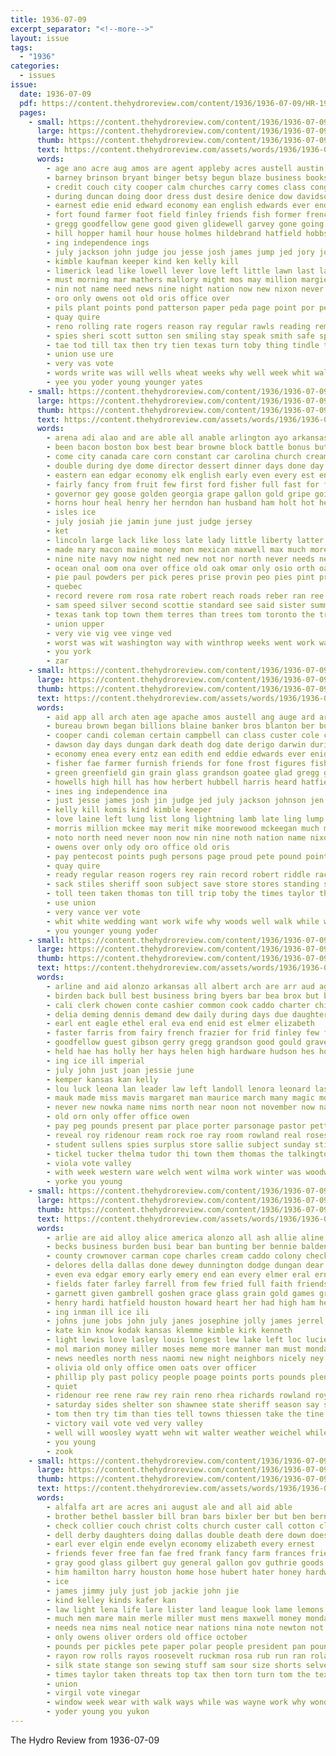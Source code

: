 ```yaml
---
title: 1936-07-09
excerpt_separator: "<!--more-->"
layout: issue
tags:
  - "1936"
categories:
  - issues
issue:
  date: 1936-07-09
  pdf: https://content.thehydroreview.com/content/1936/1936-07-09/HR-1936-07-09.pdf
  pages:
    - small: https://content.thehydroreview.com/content/1936/1936-07-09/small/HR-1936-07-09-01.jpg
      large: https://content.thehydroreview.com/content/1936/1936-07-09/large/HR-1936-07-09-01.jpg
      thumb: https://content.thehydroreview.com/content/1936/1936-07-09/thumbnails/HR-1936-07-09-01.jpg
      text: https://content.thehydroreview.com/assets/words/1936/1936-07-09/HR-1936-07-09-01.txt
      words:
        - age ano acre aug amos are agent appleby acres austell austin aid all ain ang alle and apache ace ard ann
        - barney brinson bryant binger betsy begun blaze business books bail been boy brought ballew bernard bonus born but back bound bros brant battle beverage blaine bob barrett bert brisk barts bring boys began bunch body brigg brown burns bailey bank bulk bond better begin barber baptist bureau billions bennett bivens bool butler banker boyles bony bran boucher
        - credit couch city cooper calm churches carry comes class congress clerk case close come cole count chance chief cobb change cost con clement coleman canada course caddo custer cant court cedar christ claude comer county can child coles church cover cler cast carruth comis collier cen candi crow certain charles campbell cays
        - during duncan doing door dress dust desire denice dow davidson days dall duty dest derigo death dard date darwin dee dungan davis dies day dark
        - earnest edie enid edward economy ean english edwards ever end erman entz every ele early eugenia eddie eastern
        - fort found farmer foot field finley friends fish former french for foy falls frost first far fisher farm furnish friday from figures fires favors fight fed fast fae foe farrington fine
        - gregg goodfellow gene good given glidewell garvey gone going gin grubb gaver governor gresham green goodness gers grandson gave gilmore golf govern groce glad goes gra greenfield gomer gilbert gor gore grain getting
        - hill hopper hamil hour house holmes hildebrand hatfield hobbs houston holiday him high held hope hydro had hanger herbert hell hurt hede half hubbell horace hes howells hang hole has hyde how heard her hogue hurry
        - ing independence ings
        - july jackson john judge jou jesse josh james jump jed jory johnson just
        - kimble kaufman keeper kind ken kelly kill
        - limerick lead like lowell lever love left little lawn last land lamb legal longer lam long lightning lee lingle litt ley list los late large
        - must morning mar mathers mallory might mos may million margie more march mckeever mount moorewood man mcbee moody marland morris mariana mckeegan matter mix mounts miss monday men mash merit mal much mauk moore match mike mers mccool mil most made menin mere montreal miller malone
        - nin not name need news nine night nation now new nixon never noth
        - oro only owens oot old oris office over
        - pils plant points pond patterson paper peda page point por people pair pentecost pounds pete pugh persons pastor pope place pound per parrish part proud pea present price pillow poe pitzer plenty pill patton pro
        - quay quire
        - reno rolling rate rogers reason ray regular rawls reading rem rey record robert riggs rae rain race riddle ready
        - spies sheri scott sutton sen smiling stay speak smith safe special sat state sales service saturday seay store such save sheriff start senator subject stand schilling send see stiles said shor side sams states say sunday severe station stock sincere senat sai sprang sack shall she seems second stores stovall sacks shirey son
        - tae tod till tax then try tien texas turn toby thing tindle thi too ten them toll ted tayler taylor talk taken trip times than thomas turner tie the
        - union use ure
        - very vas vote
        - words write was will wells wheat weeks why well week whit walk whitley wedding walts white want walker williams wilson wild while work wife world with wit wan wood wallace
        - yee you yoder young younger yates
    - small: https://content.thehydroreview.com/content/1936/1936-07-09/small/HR-1936-07-09-02.jpg
      large: https://content.thehydroreview.com/content/1936/1936-07-09/large/HR-1936-07-09-02.jpg
      thumb: https://content.thehydroreview.com/content/1936/1936-07-09/thumbnails/HR-1936-07-09-02.jpg
      text: https://content.thehydroreview.com/assets/words/1936/1936-07-09/HR-1936-07-09-02.txt
      words:
        - arena adi alao and are able all anable arlington ayo arkansas arn aid ain author acres
        - been bacon boston box best bear browne block battle bonus but beste began bunker bal brothers begin bull buy bing boat beutler ben black
        - come city canada care corn constant car carolina church cream can cheese cute county caddo cat commons cool cost court custer carton came coffee
        - double during dye dome director dessert dinner days done day dallas
        - eastern ean edgar economy elk english early even every est ent
        - fairly fancy from fruit few first ford fisher full fast for fire fair flakes
        - governor gey goose golden georgia grape gallon gold gripe going glendale glass graham gardner grounds grand general ground good game group
        - horns hour heal henry her herndon han husband ham holt hot held house hilt hydro harvard homa hill hale hey has had holts home
        - isles ice
        - july josiah jie jamin june just judge jersey
        - ket
        - lincoln large lack like loss late lady little liberty latter last law lat lowing lemons lynn leath left lee land line louis live lower long less
        - made mary macon maine money mon mexican maxwell max much more men most miles mahaney
        - nine nite navy now night ned new not nor north never needs necessary
        - ocean onal oom ona over office old oak omar only osio orth oakland
        - pie paul powders per pick peres prise provin peo pies pint president people pleas poss piece poe part powder pro plan pound polish pine pet points price
        - quebec
        - record revere rom rosa rate robert reach roads reber ran ree race road roan rider riding rear ready rae rhymes
        - sam speed silver second scottie standard see said sister summer serene ship show size store spoo sal side sugar spoon seen states stand sellers supply sas sale stock state steers south strawberry saw sunday smoke salt special straight set saturday she sock smaller shows single sat sama
        - texas tank top town them terres than trees tom toronto the trip tea thing then tat take trom till too tomb tres taken tester tee
        - union upper
        - very vie vig vee vinge ved
        - worst was wit washington way with winthrop weeks went work warm wack while wheat wind white world well wild wal wines wide will weather
        - you york
        - zar
    - small: https://content.thehydroreview.com/content/1936/1936-07-09/small/HR-1936-07-09-03.jpg
      large: https://content.thehydroreview.com/content/1936/1936-07-09/large/HR-1936-07-09-03.jpg
      thumb: https://content.thehydroreview.com/content/1936/1936-07-09/thumbnails/HR-1936-07-09-03.jpg
      text: https://content.thehydroreview.com/assets/words/1936/1936-07-09/HR-1936-07-09-03.txt
      words:
        - aid app all arch aten age apache amos austell ang auge ard are altus and agent appleby acre austin
        - bureau brown began billions blaine banker bros blanton ber business barefoot bool bryant bare boyles brought bailey briggs books barney bennett boy better barts bran bob binger back baile but born bulk bones bert bank brisk bring bound ballew brant been bernard boys battle baptist burns bond bony bonus barber begin butler blaze begun best
        - cooper candi coleman certain campbell can class custer cole couch cost cover cays cor course chief calm caddo court congress cedar cobb carry coles case clerk comes cantrell collier cant con claude christ county count chance clement churches charles close canada change city carruth crew come church cast credit
        - dawson day days dungan dark death dog date derigo darwin during desire dies doing davis dust duncan dall down duty
        - economy enea every entz ean edith end eddie edwards ever enid earnest english edward eastern early
        - fisher fae farmer furnish friends for fone frost figures fisherman fish far farm found fort fan former ferbert fight farrington fed foot field french finley from fires falls first fast fine friday
        - green greenfield gin grain glass grandson goatee glad gregg goes govern given grubb gave gilmore gilbert goodness gose going garvey good gene gore gomer governor gat getting goodfellow gresham gone
        - howells high hill has how herbert hubbell harris heard hatfield house hubble helo hang her hour holmes hope him hydro horace hurry hildebrand hell hall holiday hede half hes held hays had helena hopper hyde hobbs houston hurt hogue
        - ines ing independence ina
        - just jesse james josh jin judge jed july jackson johnson jen
        - kelly kill komis kind kimble keeper
        - love laine left lung list long lightning lamb late ling lump lowell longer lam ley lead large lee lory loss lang last land like legal little lawn
        - morris million mckee may merit mike moorewood mckeegan much montreal mount miller morning men mar massey mauk menin mallory malone mathers mounts mauldin more mccool mere mcbee moody matter marland mckeever must mash mal mix made most monday man match might mooney miss march mers
        - noto north need never noon now nin nine noth nation name nixon news newcomer notice not new night ney
        - owens over only ody oro office old oris
        - pay pentecost points pugh persons page proud pete pound point parrish present per pillow price pro people place pope patton part pitzer plenty patterson pair pounds pill pastor poort plant paper
        - quay quire
        - ready regular reason rogers rey rain record robert riddle race rem rolling reno
        - sack stiles sheriff soon subject save store stores standing sales speak stay special sacks schilling seay stand saw second ser scott send say stock son sams senator sunday said state sessums smiling sat service states side smith start sprang saturday seems sale speece style stave sincere spies severe such station shon shall southern stovall safe suto see still
        - toll teen taken thomas ton till trip toby the times taylor them thing texas than tindle tax too talk ten thi then takes turner try turn ted
        - use union
        - very vance ver vote
        - whit white wedding want work wife why woods well walk while whitley walker weeks words wilcox was wall walts wee write williams won way will week went world worl wheat wells with wild
        - you younger young yoder
    - small: https://content.thehydroreview.com/content/1936/1936-07-09/small/HR-1936-07-09-04.jpg
      large: https://content.thehydroreview.com/content/1936/1936-07-09/large/HR-1936-07-09-04.jpg
      thumb: https://content.thehydroreview.com/content/1936/1936-07-09/thumbnails/HR-1936-07-09-04.jpg
      text: https://content.thehydroreview.com/assets/words/1936/1936-07-09/HR-1936-07-09-04.txt
      words:
        - arline and aid alonzo arkansas all albert arch are arr aud agnes amos art
        - birden back bull best business bring byers bar bea brox but brothers both ballew been bandy bethel banks bert blood bou borger bay born bonds bank belva blaine bride
        - cali clerk chowen conte cashier common cook caddo charter child come cooling call county cara catherine culver collins cost cure colorado colon cake came corti close church cadd cash class cover company canyon cools city cea cheek coast cedar colony
        - delia deming dennis demand dew daily during days due daughter della dei dry day dunne date
        - earl ent eagle ethel eral eva end enid est elmer elizabeth
        - faster farris from fairy french frazier for frid finley few former floyd free faye first friend fost friends friday felton
        - goodfellow guest gibson gerry gregg grandson good gould gravette green gere
        - held hae has holly her hays helen high hardware hudson hes home him herold hanover horace harry harper health harold hall hatfield harrison hafer house hydro henke husband
        - ing ice ill imperial
        - july john just joan jessie june
        - kemper kansas kan kelly
        - lou luck leona lan leader law left landoll lenora leonard last life lois lansburg look
        - mauk made miss mavis margaret man maurice march many magic more morn mullen monday model marriage monica mcbride myrtle must mccully mena members miller
        - never new nowka name nims north near noon not november now navy
        - old orn only offer office owen
        - pay peg pounds present par place porter parsonage pastor petty post public pot park postal poage president press phipps people pope patten pledge per
        - reveal roy ridenour ream rock roe ray room rowland real roses russell
        - student sullens spies surplus store sallie subject sunday still set saturday sas states such small stovall smith stock senator santa sims sheriff share she sutton son street stocks schroder state school schrode supper suit see session salt spohn sale sister summer self
        - tickel tucker thelma tudor thi town them thomas the talkington tack talisman tea trip
        - viola vote valley
        - with week western ware welch went wilma work winter was woodward wish weatherford will wife weal white washington wenk wilhelm
        - yorke you young
    - small: https://content.thehydroreview.com/content/1936/1936-07-09/small/HR-1936-07-09-05.jpg
      large: https://content.thehydroreview.com/content/1936/1936-07-09/large/HR-1936-07-09-05.jpg
      thumb: https://content.thehydroreview.com/content/1936/1936-07-09/thumbnails/HR-1936-07-09-05.jpg
      text: https://content.thehydroreview.com/assets/words/1936/1936-07-09/HR-1936-07-09-05.txt
      words:
        - arlie are aid alloy alice america alonzo all ash allie aline agri and alta
        - becks business burden busi bear ban bunting ber bennie balden blue brother baptist brothers been bryan boucher book bound bush block but begin buy borne bares beck brought bil back bank bright best birth
        - county crownover carman cope charles cream caddo colony check came cheeks cost company charlie certain cody city carnegie cry cross cake case cordial con cecil can cashier crum cash candi cox close carney character counts carry cord cloninger cotton civil creek church cordell
        - delores della dallas done dewey dunnington dodge dungan dear dorothy due deremer dale doing dave duncan deal day draft dinner days
        - even eva edgar emory early emery end ean every elmer eral ernest est evangelist
        - fields fater farley farrell from few fried full faith friends fall fort fire felt fly frank fam fear fails fears fron fund friend falls free folks for fry friday flattery farmer forth farm favor fay ford
        - garnett given gambrell goshen grace glass grain gold games gress gov george gambling gambrill glad good gift group ger ground glen gay
        - henry hardi hatfield houston howard heart her had high ham henke hogan him has hinton hurt hamilton hand homes hopewell harding heberle herndon house hum hydro han heger how home helen hammer hattie harris held
        - ing inman ill ice ili
        - johns june jobs john july janes josephine jolly james jerrel
        - kate kin know kodak kansas klemme kimble kirk kenneth
        - light lewis love lasley louis longest lew lake left loc lucien longer late let ler last land leon large life lucius less lora lawrence
        - mol marion money miller moses meme more manner man must monday many mar mile members million made mound martins men mary most marcrum may mention miss missouri morning modest
        - news needles north ness naomi new night neighbors nicely ney nose near not neeley nga note nave
        - olivia old only office omen oats over officer
        - phillip ply past policy people poage points ports pounds plenty pleasant pat presley per pastor pal public pho proud president pennington pier precious plank pain present pretty pledger pitzer price
        - quiet
        - ridenour ree rene raw rey rain reno rhea richards rowland roy real rem ray roosevelt red ridge river ruth roll ross raines res regular rice russell robertson raymond
        - saturday sides shelter son shawnee state sheriff season say selis seed sunday she sedan strong sons sincere station spies states surplus shannon stock smith sam sullivan south six sees subject see scott sat stutzman silver standard shines service ser sible selling stunz said sale spain store show sickles shanks simmons speech
        - tom then try tim than ties tell towns thiessen take the tine tee talk trip taken tuttle toral trom thousand tudor them thais tory top town triplett texas tea tune thresher
        - victory vail vote ved very valley
        - well will woosley wyatt wehn wit walter weather weichel while with wheat webb weeks wells worlds weatherford wayne went worthy wife was weist way williams west week works wos
        - you young
        - zook
    - small: https://content.thehydroreview.com/content/1936/1936-07-09/small/HR-1936-07-09-06.jpg
      large: https://content.thehydroreview.com/content/1936/1936-07-09/large/HR-1936-07-09-06.jpg
      thumb: https://content.thehydroreview.com/content/1936/1936-07-09/thumbnails/HR-1936-07-09-06.jpg
      text: https://content.thehydroreview.com/assets/words/1936/1936-07-09/HR-1936-07-09-06.txt
      words:
        - alfalfa art are acres ani august ale and all aid able
        - brother bethel bassler bill bran bars bixler ber but ben bernice brown brothers brought blessing bonus bryant bacon ballot born begin buckmaster boards bigger big bear bible baby bulk bring browne blaine berger
        - check collier couch christ colts church custer call cotton cleveland con caraway christian cleo candies courage cher come columbus cays christopher care cullen cake county companion cream claude coffee colony cock car comes clover city childre can crosswhite
        - dell derby daughters doing dallas double death dere down does deere
        - earl ever elgin ende evelyn economy elizabeth every ernest
        - friends fever free fan fae fred frank fancy farm frances friend few from for fruit first
        - gray good glass gilbert guy general gallon gov guthrie goods grow goes given gal greed glen grover
        - him hamilton harry houston home hose hubert hater honey hardware hastings held henry howl house has hatfield her horn hafer high herndon had how hydro
        - ice
        - james jimmy july just job jackie john jie
        - kind kelley kinds kafer kan
        - law light lena life lare lister land league look lame lemons ling last leonard living lassiter lee lawn liberty
        - much men mare main merle miller must mens maxwell money monday mooney mar march marland minister made morning masoner mattie missouri mower many miss mise man market
        - needs nea nims neal notice near nations nina note newton not nowka new now night nees
        - only owens oliver orders old office october
        - pounds per pickles pete paper polar people president pan pound pay peden purse pure price pare pump part peo patrick pint pastor pull peoples pet power
        - rayon row rolls rayos roosevelt ruckman rosa rub run ran roland rob rogers
        - silk state stange son sewing stuff sam sour size shorts selves set springs sermon seen sellers see such soap street sick sons sweet school schoo sale summer she sun smith ser say schroder strong sister shirts steele sell start service store scott sunday special salter song sas said sugar sales stock saturday
        - times taylor taken threats top tax then torn turn tom the texas theodore till them take tippy thing
        - union
        - virgil vote vinegar
        - window week wear with walk ways while was wayne work why wonder watch walter weaver weatherford wash west wax went william wait wilcox wink will wilson
        - yoder young you yukon
---
```


The Hydro Review from 1936-07-09

<!--more-->

